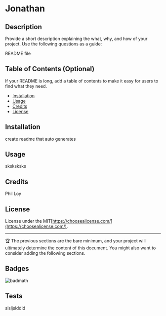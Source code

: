 # Jonathan

## Description

Provide a short description explaining the what, why, and how of your project. Use the following questions as a guide:

README file

## Table of Contents (Optional)

If your README is long, add a table of contents to make it easy for users to find what they need.

- [Installation](#installation)
- [Usage](#usage)
- [Credits](#credits)
- [License](#license)

## Installation

create readme that auto generates

## Usage

sksksksks
    
## Credits

Phil Loy

## License

License under the MIT[https://choosealicense.com/](https://choosealicense.com/).

---

🏆 The previous sections are the bare minimum, and your project will ultimately determine the content of this document. You might also want to consider adding the following sections.

## Badges

![badmath](https://img.shields.io/github/languages/top/lernantino/badmath)


## Tests

slsljslddid

